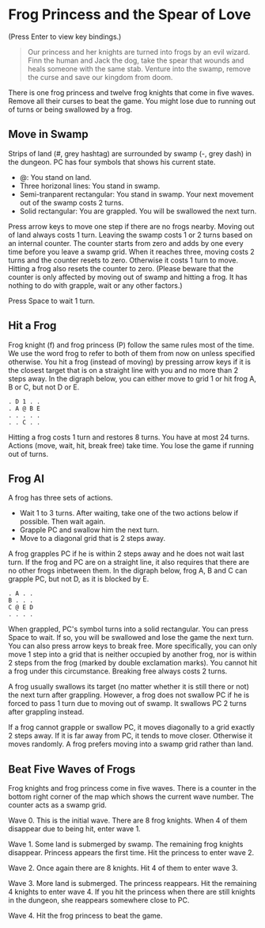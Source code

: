 # Frog Princess and the Spear of Love

(Press Enter to view key bindings.)

> Our princess and her knights are turned into frogs by an evil wizard. Finn the human and Jack the dog, take the spear that wounds and heals someone with the same stab. Venture into the swamp, remove the curse and save our kingdom from doom.

There is one frog princess and twelve frog knights that come in five waves. Remove all their curses to beat the game. You might lose due to running out of turns or being swallowed by a frog.

## Move in Swamp

Strips of land (#, grey hashtag) are surrounded by swamp (-, grey dash) in the dungeon. PC has four symbols that shows his current state.

* @: You stand on land.
* Three horizonal lines: You stand in swamp.
* Semi-tranparent rectangular: You stand in swamp. Your next movement out of the swamp costs 2 turns.
* Solid rectangular: You are grappled. You will be swallowed the next turn.

Press arrow keys to move one step if there are no frogs nearby. Moving out of land always costs 1 turn. Leaving the swamp costs 1 or 2 turns based on an internal counter. The counter starts from zero and adds by one every time before you leave a swamp grid. When it reaches three, moving costs 2 turns and the counter resets to zero. Otherwise it costs 1 turn to move. Hitting a frog also resets the counter to zero. (Please beware that the counter is only affected by moving out of swamp and hitting a frog. It has nothing to do with grapple, wait or any other factors.)

Press Space to wait 1 turn.

## Hit a Frog

Frog knight (f) and frog princess (P) follow the same rules most of the time. We use the word frog to refer to both of them from now on unless specified otherwise. You hit a frog (instead of moving) by pressing arrow keys if it is the closest target that is on a straight line with you and no more than 2 steps away. In the digraph below, you can either move to grid 1 or hit frog A, B or C, but not D or E.

    . D 1 . .
    . A @ B E
    . . . . .
    . . C . .

Hitting a frog costs 1 turn and restores 8 turns. You have at most 24 turns. Actions (move, wait, hit, break free) take time. You lose the game if running out of turns.

## Frog AI

A frog has three sets of actions.

* Wait 1 to 3 turns. After waiting, take one of the two actions below if possible. Then wait again.
* Grapple PC and swallow him the next turn.
* Move to a diagonal grid that is 2 steps away.

A frog grapples PC if he is within 2 steps away and he does not wait last turn. If the frog and PC are on a straight line, it also requires that there are no other frogs inbetween them. In the digraph below, frog A, B and C can grapple PC, but not D, as it is blocked by E.

    . A . .
    B . . .
    C @ E D
    . . . .

When grappled, PC's symbol turns into a solid rectangular. You can press Space to wait. If so, you will be swallowed and lose the game the next turn. You can also press arrow keys to break free. More specifically, you can only move 1 step into a grid that is neither occupied by another frog, nor is within 2 steps from the frog (marked by double exclamation marks). You cannot hit a frog under this circumstance. Breaking free always costs 2 turns.

A frog usually swallows its target (no matter whether it is still there or not) the next turn after grappling. However, a frog does not swallow PC if he is forced to pass 1 turn due to moving out of swamp. It swallows PC 2 turns after grappling instead.

If a frog cannot grapple or swallow PC, it moves diagonally to a grid exactly 2 steps away. If it is far away from PC, it tends to move closer. Otherwise it moves randomly. A frog prefers moving into a swamp grid rather than land.

## Beat Five Waves of Frogs

Frog knights and frog princess come in five waves. There is a counter in the bottom right corner of the map which shows the current wave number. The counter acts as a swamp grid.

Wave 0. This is the initial wave. There are 8 frog knights. When 4 of them disappear due to being hit, enter wave 1.

Wave 1. Some land is submerged by swamp. The remaining frog knights disappear. Princess appears the first time. Hit the princess to enter wave 2.

Wave 2. Once again there are 8 knights. Hit 4 of them to enter wave 3.

Wave 3. More land is submerged. The princess reappears. Hit the remaining 4 knights to enter wave 4. If you hit the princess when there are still knights in the dungeon, she reappears somewhere close to PC.

Wave 4. Hit the frog princess to beat the game.
